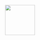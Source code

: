 <div id="header" align="center">
  <img src="[https://media.giphy.com/media/M9gbBd9nbDrOTu1Mqx/giphy.gif](https://media.giphy.com/media/TGb2nOoBB0ZGCOGmR6/giphy.gif)" width="100"/>
</div>
